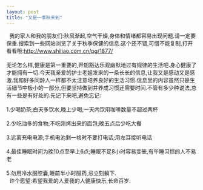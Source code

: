 ```yaml
---
layout: post
title: "又是一季秋来到"
---
```

  我的家人和我的朋友们:秋风渐起,空气干燥,身体和情绪都容易出现问题.请一定要保重.搜索到一些网站浏览了关于秋季保健的信息.这个还不错,可惜不能复制,打开看看哦:http://www.shiliao.com.cn/pg/1877/  
   
无论怎么样,健康是第一重要的,开朗豁达乐观幽默地过有规律的生活吧.身心健康了才能拥有一切.今天我亲爱的护士老姐发来的一条长长的信息,让我又是感动又是感激.我和好多同龄人一样都不太注意培养良好的生活习惯.信息里的内容虽然只是生活细节中极小的一部分,但要坚持做到并养成习惯还需要时间.不管有多少种说法,总有一些是有好处的.先记下来吧,避免忘记:  
   
1.少喝奶茶;白天多饮水,晚上少喝;一天内饮用咖啡数量不超过两杯  
   
2.少吃油多的食物;不吃刚烤出来的面包;晚五点后少吃大餐  
   
3.远离充电电源;手机电池剩一格时不要打电话;用左耳接听电话  
   
4.最佳睡眠时间为晚10点至早上6点;睡眠不足8小时容易变笨,有午睡习惯的人不易老  
   
5.勿用冷水服胶囊,睡前半小时服药,忌立刻躺下.  
  许个愿望:希望我爱的人爱我的人健康快乐,长命百岁.							  
		
